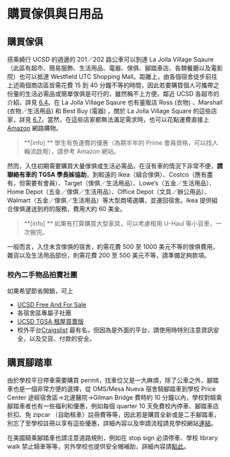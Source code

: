 # 購買傢俱與日用品

## 購買傢俱

搭乘繞行 UCSD 的週邊的 201／202 路公車可以到達 La Jolla Village Sqaure（此區有超市、簡易服飾、生活用品、電器、傢俱、腳踏車店、各類餐廳以及電影院）也可以抵達 Westfield UTC Shopping Mall。距離上，由各個宿舍徒步前往上述兩個商店區皆需花費 15 到 40 分鐘不等的時間，因此若要購買個人可攜帶之份量的生活必需品或簡單傢俱是可行的，雖然稱不上方便。鄰近 UCSD 各超市的介紹，詳見 [6.4](gou_mai_jia_ju_yu_sheng_huo_bi_xu_pin.md)。在 La Jolla Village Sqaure 也有量販店 Ross (衣物) 、Marshall (衣物／生活用品) 和 Best Buy (電器) ，關於 La Jolla Village Square 的這些店家，詳見 [6.7](gou_mai_jia_ju_yu_sheng_huo_bi_xu_pin.md)。當然，在這些店家都無法滿足需求時，也可以花點運費直接上 [Amazon](http://www.amazon.com/) 網路購物。
> **[info] **
> 學生有免運費的優惠（為期半年的 Prime 會員資格，可以找人輪流啟用），請參考 Amazon 網站。

然而，入住初期需要購買大量傢俱或生活必需品，在沒有車的情況下非常不便，**請聯絡有車的 TGSA 學長姊協助**，到較遠的 Ikea（組合傢俱）、Costco（應有盡有，但需要有會員）、Target（傢俱／生活用品）、Lowe’s（五金／生活用品）、Home Depot（五金／傢俱／生活用品）、Office Depot（文具／辦公用品）、Walmart（五金／傢俱／生活用品）等大型商場選購，並運回宿舍。Ikea 提供組合傢俱運送到府的服務，費用大約 60 美金。
> **[info] **
> 如果有打算購買大型家具，可以考慮租用 U-Haul 等小貨車，一次搬完。

一般而言，入住未含傢俱的宿舍，約需花費 500 至 1000 美元不等的傢俱費用，雜貨以及生活用品部份，則需花費 200 至 500 美元不等，請準備足夠款項。

### 校內二手物品拍賣社團
如果希望節省開銷，可上 
- [UCSD Free And For Sale](https://www.facebook.com/groups/2413221948920243)
- 各宿舍區專屬子社團
- [UCSD TGSA 租屋買賣版](https://www.facebook.com/groups/837685923051038)
- 校外平台[Craigslist](http://sandiego.craigslist.org/) 最有名，但因為是外面的平台，請使用時特別注意資訊安全，以及交貨、付款的安全。


## 購買腳踏車

由於學校平日停車需要購買 permit，找車位又是一大麻煩，除了公車之外，腳踏車也是一個非常方便的選擇，從 OMS/Mesa Nueva 宿舍騎腳踏車到學校 Price Center 途經宿舍區→北邊醫院→Gilman Bridge 費時約 10 分鐘以內，學校對騎乘腳踏車者也有一些福利和優惠，例如每個 quarter 10 天免費校內停車、腳踏車店折扣、免 zipcar （自助租車）註冊費等等，因此若是購買全新或是二手腳踏車，別忘了至學校註冊以享有這些優惠，詳細內容以及申請流程請見學校網站[連結](http://transportation.ucsd.edu/alternatives/cycling/pedal.html)。

在美國騎乘腳踏車也請注意道路規則，例如在 stop sign 必須停車、學校 library walk 禁止騎車等等，另外學校也提供安全帽補助，詳細內容請[點此](http://transportation.ucsd.edu/alternatives/cycling/index.html#UC-San-Diego)。


